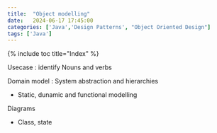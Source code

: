 ```yaml
---
title:  "Object modelling"
date:   2024-06-17 17:45:00
categories: ['Java','Design Patterns', "Object Oriented Design"]
tags: ['Java']
---
```


{% include toc title="Index" %}

Usecase : identify Nouns and verbs

Domain model : System abstraction and hierarchies

- Static, dunamic and functional modelling

Diagrams

- Class, state 